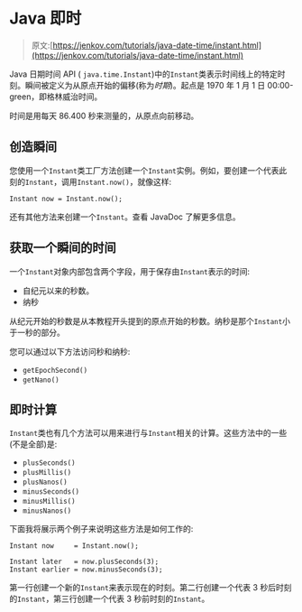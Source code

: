 # Java 即时

> 原文:[https://jenkov.com/tutorials/java-date-time/instant.html](https://jenkov.com/tutorials/java-date-time/instant.html)

Java 日期时间 API ( `java.time.Instant`)中的`Instant`类表示时间线上的特定时刻。瞬间被定义为从原点开始的偏移(称为*时期*)。起点是 1970 年 1 月 1 日 00:00-green，即格林威治时间。

时间是用每天 86.400 秒来测量的，从原点向前移动。

## 创造瞬间

您使用一个`Instant`类工厂方法创建一个`Instant`实例。例如，要创建一个代表此刻的`Instant`，调用`Instant.now()`，就像这样:

```
Instant now = Instant.now();

```

还有其他方法来创建一个`Instant`。查看 JavaDoc 了解更多信息。

## 获取一个瞬间的时间

一个`Instant`对象内部包含两个字段，用于保存由`Instant`表示的时间:

*   自纪元以来的秒数。
*   纳秒

从纪元开始的秒数是从本教程开头提到的原点开始的秒数。纳秒是那个`Instant`小于一秒的部分。

您可以通过以下方法访问秒和纳秒:

*   `getEpochSecond()`
*   `getNano()`

## 即时计算

`Instant`类也有几个方法可以用来进行与`Instant`相关的计算。这些方法中的一些(不是全部)是:

*   `plusSeconds()`
*   `plusMillis()`
*   `plusNanos()`
*   `minusSeconds()`
*   `minusMillis()`
*   `minusNanos()`

下面我将展示两个例子来说明这些方法是如何工作的:

```
Instant now     = Instant.now();

Instant later   = now.plusSeconds(3);
Instant earlier = now.minusSeconds(3);

```

第一行创建一个新的`Instant`来表示现在的时刻。第二行创建一个代表 3 秒后时刻的`Instant`，第三行创建一个代表 3 秒前时刻的`Instant`。